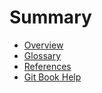 # Summary

* [Overview](README.md)
* [Glossary](GLOSSARY.md)
* [References](references.md)
* [Git Book Help](/GitBookHelp.md)

